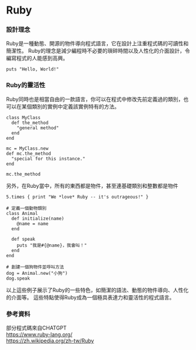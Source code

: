 # Ruby

### 設計理念
Ruby是一種動態、開源的物件導向程式語言，它在設計上注重程式碼的可讀性和簡潔性。
Ruby的理念是減少編程時不必要的瑣碎時間以及人性化的介面設計，令編寫程式的人能感到高興。

```
puts "Hello, World!"
```
### Ruby的靈活性

Ruby同時也是相當自由的一款語言，你可以在程式中修改先前定義過的類別，也可以在某個類別的實例中定義該實例特有的方法。

```
class MyClass
  def the_method
    "general method"
  end
end

mc = MyClass.new
def mc.the_method
  "special for this instance."
end

mc.the_method
```

另外，在Ruby當中，所有的東西都是物件，甚至連基礎類別和整數都是物件

```
5.times { print "We *love* Ruby -- it's outrageous!" }
```

```
# 定義一個動物類別
class Animal
  def initialize(name)
    @name = name
  end
  
  def speak
    puts "我是#{@name}，我會叫！"
  end
end

# 創建一個狗物件並呼叫方法
dog = Animal.new("小狗")
dog.speak

```
以上這些例子展示了Ruby的一些特色，如簡潔的語法、動態的物件導向、人性化的介面等。
這些特點使得Ruby成為一個極具表達力和靈活性的程式語言。

### 參考資料
部分程式碼來自CHATGPT<br/>
https://www.ruby-lang.org/<br/>
https://zh.wikipedia.org/zh-tw/Ruby
